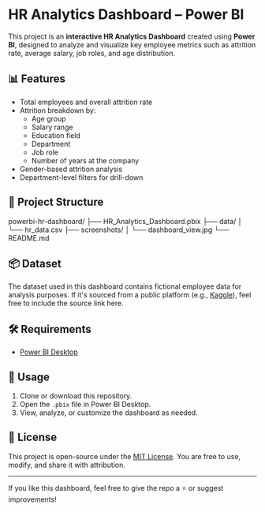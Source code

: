 # HR Analytics Dashboard – Power BI

This project is an **interactive HR Analytics Dashboard** created using **Power BI**, designed to analyze and visualize key employee metrics such as attrition rate, average salary, job roles, and age distribution.

## 📊 Features

- Total employees and overall attrition rate
- Attrition breakdown by:
  - Age group
  - Salary range
  - Education field
  - Department
  - Job role
  - Number of years at the company
- Gender-based attrition analysis
- Department-level filters for drill-down

## 📁 Project Structure
powerbi-hr-dashboard/ 
├── HR_Analytics_Dashboard.pbix 
├── data/ 
│ └── hr_data.csv 
├── screenshots/ 
│ └── dashboard_view.jpg 
└── README.md 

## 📦 Dataset

The dataset used in this dashboard contains fictional employee data for analysis purposes. If it's sourced from a public platform (e.g., [Kaggle](https://kaggle.com)), feel free to include the source link here.

## 🛠 Requirements

- [Power BI Desktop](https://powerbi.microsoft.com/desktop/)

## 📌 Usage

1. Clone or download this repository.
2. Open the `.pbix` file in Power BI Desktop.
3. View, analyze, or customize the dashboard as needed.

## 📄 License

This project is open-source under the [MIT License](LICENSE). You are free to use, modify, and share it with attribution.

---

If you like this dashboard, feel free to give the repo a ⭐️ or suggest improvements!
